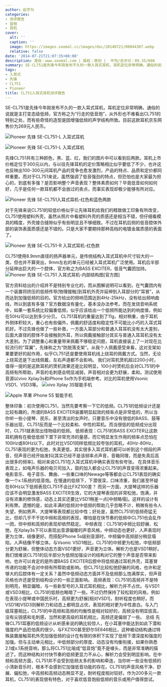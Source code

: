 ```yaml
---
author: 赵宇为
categories:
- 测评报告
- 音频
- 耳机
cover:
  alt: ''
  caption: ''
  image: https://images.soomal.cc/images/doc/20140721/00044307.webp
  relative: false
date: '2014-07-21T21:07:35+08:00'
description: 源自：www.soomal.com | 版权：原创 |  平均/总评分：09.35/608
summary: SE-CL751是先锋今年刚发布不久的一款入耳式耳机，耳机定位非常明确，通俗的说就是主打变态级低频，官方称之为“行走的低音炮”，从外形也不难看出CL751的特别之处，而有些奇怪的造型是因增强低频的声学结构所致。目前这款耳机京东网售价为269元人民币。
tags:
- 入耳式
- 先锋
- CL751
- Pioneer
title: CL751入耳式耳机测评报告
---
```


SE-CL751是先锋今年刚发布不久的一款入耳式耳机，耳机定位非常明确，通俗的说就是主打变态级低频，官方称之为“行走的低音炮”，从外形也不难看出CL751的特别之处，而有些奇怪的造型是因增强低频的声学结构所致。目前这款耳机京东网售价为269元人民币。



![Pioneer 先锋 SE-CL751-L 入耳式耳机](https://images.soomal.cc/images/doc/20140713/00043997_01.webp)



![Pioneer 先锋 SE-CL751-L 入耳式耳机](https://images.soomal.cc/images/doc/20140713/00043998_01.webp)



先锋CL751共有三种颜色，黑、蓝、红，我们的图片中可以看到后两款。耳机上市价格定位于300元以内，与以往先锋耳机的定价策略相比似乎要低了不少，也许这也反映出100-300元间耳机产品的竞争也愈发激烈，产品的特点、品质和定价都同样重要。而对于CL751来说，虽然强调了低音强劲的特点，但恐怕也是大家最为担心的，到底有多强？是否影响整个声音表现？整体素质如何？毕竟低音如何如何好，几乎是任何一款耳机都不会放过的卖点，而事实表现却极少能够有所对应。



![Pioneer 先锋 SE-CL751入耳式耳机-红色和蓝色两款](https://images.soomal.cc/images/doc/20140713/00044001.webp)



对于先锋来说CL751的较低价格似乎让先锋耳机给我们的精致做工印象有所改变，CL751使用塑料外壳，虽然从照片中看塑料外壳的质感还是相当不错，但仔细看模具的精度，外壳接合缝隙似乎有些明显且不够细致。不过在耳机后侧的低音腔体外部的装饰表面质感还是不错的。只是大家不要期待那种高档的电镀金属质感的表面了。



![Pioneer 先锋 SE-CL751-R 入耳式耳机-红色款](https://images.soomal.cc/images/doc/20140713/00044007.webp)



CL751使用8.9mm直径的扬声器单元，是传统结构入耳式耳机中尺寸较大的一类，但也并不算突出，9mm左右的单元已经被入耳式耳机广泛使用。耳机后半部分延伸出巨大的一个腔体，官方称之为BASS EXCITER，低音气囊团加持。
![Pioneer 先锋 SE-CL751 入耳式耳机-内部结构图[官方图]](https://images.soomal.cc/images/doc/20140721/00044306.webp)




官方资料给出的介绍并不是特别专业化的，而从图解说明可以看到，在气囊团内有一个装置将挤压的低频传导[物理接触]到耳机外壳并延伸到入耳部分的“耳冒”，从而达到加强低频的目的。官方给出的频响范围达到4Hz-25kHz，没有给出频响曲线，所以到底有多强？官方数据没有量化，基本没办法参考。而在发烧音响系统中，如果一套系统比较偏重低频，似乎应该给出一个低频所能达到的响度值，例如在50Hz可以达到多少分贝。
CL751耳机的重量达到了11g，相对稍重，由于耳机外侧体积较大，重心也有些偏外，佩戴的舒适度和稳定性不可能比小巧的入耳式耳机好。不过先锋也做了一些补救，一方面入耳部分和普通入耳耳机没有太大差别，后面大直径的腔体不会接触到外耳，所以佩戴接触部分其实与普通入耳耳机没有太大差别。为了调整重心和重量带来佩戴不够稳定问题，耳机直接装上了一对现在比较流行的“耳翼”，先锋称之为“防脱落支架”。从我个人佩戴感受来看，这对支架如果要更好的起作用，似乎CL751还是要使用耳机线上绕耳的佩戴方式。当然，无论上绕耳还是下出线佩戴，左右声道都不会影响。
我们对耳机煲机超过200小时，值得一提的是这款耳机的煲机效果还是比较明显，100小时煲机后会对CL751的中高频有所帮助，声音的毛刺感会明显减弱，声音相对会更为舒展，柔和。测试使用音源以vivo Xplay3s和iPhone 5s作为手机端参考。对比的耳机使用Vsonic VSD1、VSD3等。
![vivo Xplay 3S智能手机](https://images.soomal.cc/images/doc/20140121/00039805_01.webp)




![Apple 苹果 iPhone 5S 智能手机](https://images.soomal.cc/images/doc/20131011/00036174_01.webp)




整体印象：初次使用CL751，当然先要考察一下它的低频。CL751的低频设计还是比较有趣的，所谓的BASS EXCITER装置明显起效的频率点是非常低的，所以当你听一些小提琴、民乐，甚至清淡的女声时，只要音乐中没有很低的BASS、鼓等乐器出现，CL751反而是一个比较柔和、中性的耳机。而当很低的低频成分出现时，CL751就表现出怪物级的低频。
低频表现：CL751的BASS EXCITER让这款耳机拥有在极低低频下潜下非常充沛的量感，而它明显发生作用的频率点恐怕在100Hz或80Hz以下。此时对比VSD1同样低频比较夸张的耳机，40Hz-80Hz，CL751表现的更为松弛，失真更低，其实很多入耳式耳机都可以听到这个频段的声音，但声音已经开始发抖[其实已经不是该频率点声音，音箱同理，而是失真后高出很多的频率]，相对来说CL751在入耳式耳机中确实表现有些夸张。
在具体音乐表现上，如电声乐器的电贝司加入，鼓的加入都会让CL751的声音变得浓重起来。电影音乐、电子音乐、舞曲、一些重口味的Newage等等都会让CL751表现的确实像一个x.1系统的低音炮。在慢速的低频下，下潜很深，口味浓重，我们甚至怀疑在80Hz以下低频表现CL751不会比FXZ100差？
而另一方面，大提琴这样的乐器应该不会明显激发BASS EXCITER生效，它的大提琴表现的非常松弛，饱满，并没有浓重的修饰感，动态上其实还要比VSD1稍差一点[中频略塌]。这样的设计有利有弊。遗憾的是，如此丰满的低频对中低频的帮助几乎忽略不计，稍微有些令人失望，例如男声、大提琴等表现都比较中性；好处是，虽然CL751的低频奇猛无比，但却几乎不干扰中频和高频的表现，哪怕是在快节奏的低频中CL751也会乱作一团，但中频和高频的表现却依然稳定。
中频表现：CL751的中频比较舒展、松弛，在Xplay3s下可以表现出音源偏暖的声音风格，中频动态也更好，人声表现时更为立体，结像更好。而搭配iPhone 5s级别音源时，中频偏中高频部分稍显塌陷，人声结像不够立体。与Vsonic VSD1相比，CL751的中频更为松弛，中低频部分更为舒展，但整体动态方面VSD1更好，声音更为立体。解析力也是VSD1稍好。
我们很难说CL751的后半部分为低频加强设计的结构对它的整个声音是否带来影响，也许可以肯定的是所谓BASS EXCITER后腔中将低频通过耳机外壳，耳塞冒传递的功能不会对中频有所帮助或影响。但CL751比较松弛舒展的风格，也许和足够大的后腔体有一定关系？虽然中低频动态方面并不及低频那么饱满厚实，但声音风格也许还是受到结构设计的一些正面影响。
高频表现：CL751的高频并不是特别明亮，稍显偏暗，与一些新型号的入耳式耳机相比，解析力并不占优。与VSD1或VSD3相比，CL751的低频也略暗了一些。不过仍然保持了较松软的风格，例如在表现小提琴或中国民乐时，高频更为舒展[相对VSD1]，耐听程度也稍好。而VSD1和VSD3则解析力和动态上都明显占优，表现的相对更为中性直白。与入门级耳塞相比，CL751的中高频和高频的均衡性是相对较好的，高频没有明显拔高，没有尖锐感和毛刺感，当然和更高级的耳机相比，高频还是偏弱了一些。
总结
先锋CL751耳塞的低频设计从听感来说的确比较惊人，在小耳塞中能达到如此下潜和强度的产品恐怕真的很少。与FXZ100甚至舒尔SE846相比，这种被动结构通过特殊装置接触耳机外壳加强低频的设计在有限的体积下实现了低频下潜深度和强度的加强。但与主动单元相比，中低频部分的厚度、动态没有均衡衔接，如果你熟悉2.1或x.1系统音响，那么将CL751比喻成“低音炮”竟不是噱头，而是非常准确的描述了。而这种结构对付快节奏的低频更显力不从心，解析力会受到明显影响。在中频和高频方面，CL751并不会受到低频太多的影响和牵连，当你听一些没有低频的小清新音乐时，根本不会感到它加强低音功能的存在。CL751的声音风格干净、舒展、偏松弛，中高频和高频动态稍显不足，耐听程度相对较好。作为200多元一款耳机，CL751的表现很有特色，对于喜欢低音炮般低频的音乐或用户值得尝试。